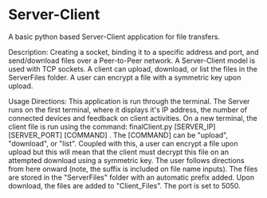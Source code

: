 # Server-Client
A basic python based Server-Client application for file transfers.

Description: 
Creating a socket, binding it to a specific address and port, and send/download files over a Peer-to-Peer network. A Server-Client model is used with TCP sockets. A client can upload, download, or list the files in the ServerFiles folder. A user can encrypt a file with a symmetric key upon upload. 

Usage Directions:
This application is run through the terminal. The Server runs on the first terminal, where it displays it's IP address, the number of connected devices and feedback on client activities. On a new terminal, the client file is run using the command: finalClient.py [SERVER_IP] [SERVER_PORT] [COMMAND] .
The [COMMAND] can be "upload", "download", or "list". Coupled with this, a user can encrypt a file upon upload but this will mean that the client must decrypt this file on an attempted download using a symmetric key. The user follows directions from here onward (note, the suffix is included on file name inputs).
The files are stored in the "ServerFiles" folder with an automatic prefix added. Upon download, the files are added to "Client_Files". 
The port is set to 5050.
